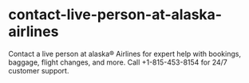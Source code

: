 # contact-live-person-at-alaska-airlines
Contact a live person at alaska® Airlines for expert help with bookings, baggage, flight changes, and more. Call +1-815-453-8154 for 24/7 customer support.

